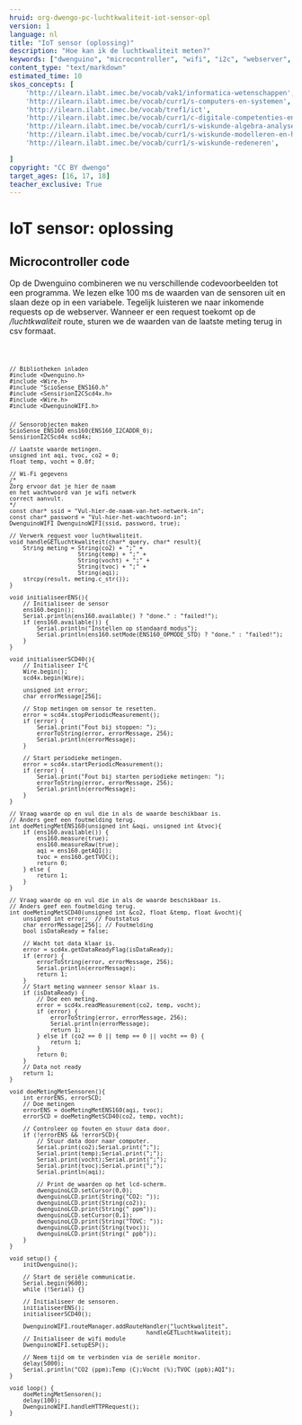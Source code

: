 ```yaml
---
hruid: org-dwengo-pc-luchtkwaliteit-iot-sensor-opl
version: 1
language: nl
title: "IoT sensor (oplossing)"
description: "Hoe kan ik de luchtkwaliteit meten?"
keywords: ["dwenguino", "microcontroller", "wifi", "i2c", "webserver", "internet", "co2", "luchtkwaliteit"]
content_type: "text/markdown"
estimated_time: 10
skos_concepts: [
    'http://ilearn.ilabt.imec.be/vocab/vak1/informatica-wetenschappen', 
    'http://ilearn.ilabt.imec.be/vocab/curr1/s-computers-en-systemen',
    'http://ilearn.ilabt.imec.be/vocab/tref1/ict',
    'http://ilearn.ilabt.imec.be/vocab/curr1/c-digitale-competenties-en-mediawijsheid',
    'http://ilearn.ilabt.imec.be/vocab/curr1/s-wiskunde-algebra-analyse',
    'http://ilearn.ilabt.imec.be/vocab/curr1/s-wiskunde-modelleren-en-heuristiek',
    'http://ilearn.ilabt.imec.be/vocab/curr1/s-wiskunde-redeneren',

]
copyright: "CC BY dwengo"
target_ages: [16, 17, 18]
teacher_exclusive: True
---
```


# IoT sensor: oplossing

## Microcontroller code

Op de Dwenguino combineren we nu verschillende codevoorbeelden tot een programma. We lezen elke 100 ms de waarden van de sensoren uit en slaan deze op in een variabele. Tegelijk luisteren we naar inkomende requests op de webserver. Wanneer er een request toekomt op de */luchtkwaliteit* route, sturen we de waarden van de laatste meting terug in csv formaat.

<div class="dwengo-content dwengo-code-simulator">
    <pre>
<code class="language-cpp" data-filename="iot_luchtkwaliteit_meter.cpp">

    // Bibliotheken inladen
    #include <Dwenguino.h>
    #include <Wire.h>
    #include "ScioSense_ENS160.h"
    #include <SensirionI2CScd4x.h>
    #include <Wire.h>
    #include <DwenguinoWIFI.h>


    // Sensorobjecten maken
    ScioSense_ENS160 ens160(ENS160_I2CADDR_0);
    SensirionI2CScd4x scd4x;

    // Laatste waarde metingen.
    unsigned int aqi, tvoc, co2 = 0;
    float temp, vocht = 0.0f;

    // Wi-Fi gegevens
    /*
    Zorg ervoor dat je hier de naam
    en het wachtwoord van je wifi netwerk
    correct aanvult.
    */
    const char* ssid = "Vul-hier-de-naam-van-het-netwerk-in";
    const char* password = "Vul-hier-het-wachtwoord-in";
    DwenguinoWIFI DwenguinoWIFI(ssid, password, true);

    // Verwerk request voor luchtkwaliteit.
    void handleGETLuchtkwaliteit(char* query, char* result){
        String meting = String(co2) + ";" + 
                        String(temp) + ";" + 
                        String(vocht) + ";" +
                        String(tvoc) + ";" +
                        String(aqi);
        strcpy(result, meting.c_str());
    }

    void initialiseerENS(){
        // Initialiseer de sensor
        ens160.begin();
        Serial.println(ens160.available() ? "done." : "failed!");
        if (ens160.available()) {
            Serial.println("Instellen op standaard modus");
            Serial.println(ens160.setMode(ENS160_OPMODE_STD) ? "done." : "failed!");
        }
    }

    void initialiseerSCD40(){
        // Initialiseer I²C
        Wire.begin();
        scd4x.begin(Wire);

        unsigned int error;
        char errorMessage[256];

        // Stop metingen om sensor te resetten.
        error = scd4x.stopPeriodicMeasurement();
        if (error) {
            Serial.print("Fout bij stoppen: ");
            errorToString(error, errorMessage, 256);
            Serial.println(errorMessage);
        }

        // Start periodieke metingen.
        error = scd4x.startPeriodicMeasurement();
        if (error) {
            Serial.print("Fout bij starten periodieke metingen: ");
            errorToString(error, errorMessage, 256);
            Serial.println(errorMessage);
        }
    }

    // Vraag waarde op en vul die in als de waarde beschikbaar is.
    // Anders geef een foutmelding terug.
    int doeMetingMetENS160(unsigned int &aqi, unsigned int &tvoc){
        if (ens160.available()) {
            ens160.measure(true);
            ens160.measureRaw(true);
            aqi = ens160.getAQI();
            tvoc = ens160.getTVOC();
            return 0;
        } else {
            return 1;
        }
    }

    // Vraag waarde op en vul die in als de waarde beschikbaar is.
    // Anders geef een foutmelding terug.
    int doeMetingMetSCD40(unsigned int &co2, float &temp, float &vocht){
        unsigned int error;  // Foutstatus
        char errorMessage[256]; // Foutmelding
        bool isDataReady = false;

        // Wacht tot data klaar is.
        error = scd4x.getDataReadyFlag(isDataReady);
        if (error) {
            errorToString(error, errorMessage, 256);
            Serial.println(errorMessage);
            return 1;
        }
        // Start meting wanneer sensor klaar is.
        if (isDataReady) {
            // Doe een meting.
            error = scd4x.readMeasurement(co2, temp, vocht);
            if (error) {
                errorToString(error, errorMessage, 256);
                Serial.println(errorMessage);
                return 1;
            } else if (co2 == 0 || temp == 0 || vocht == 0) {
                return 1;
            } 
            return 0;
        }
        // Data not ready
        return 1;
    }

    void doeMetingMetSensoren(){
        int errorENS, errorSCD;
        // Doe metingen
        errorENS = doeMetingMetENS160(aqi, tvoc);
        errorSCD = doeMetingMetSCD40(co2, temp, vocht);

        // Controleer op fouten en stuur data door.
        if (!errorENS && !errorSCD){
            // Stuur data door naar computer.
            Serial.print(co2);Serial.print(";");
            Serial.print(temp);Serial.print(";");
            Serial.print(vocht);Serial.print(";");
            Serial.print(tvoc);Serial.print(";");
            Serial.println(aqi);

            // Print de waarden op het lcd-scherm.
            dwenguinoLCD.setCursor(0,0);
            dwenguinoLCD.print(String("CO2: "));
            dwenguinoLCD.print(String(co2));
            dwenguinoLCD.print(String(" ppm"));
            dwenguinoLCD.setCursor(0,1);
            dwenguinoLCD.print(String("TOVC: "));
            dwenguinoLCD.print(String(tvoc));
            dwenguinoLCD.print(String(" ppb"));
        }  
    }

    void setup() {
        initDwenguino();

        // Start de seriële communicatie.
        Serial.begin(9600);
        while (!Serial) {}

        // Initialiseer de sensoren.
        initialiseerENS();
        initialiseerSCD40();   

        DwenguinoWIFI.routeManager.addRouteHandler("luchtkwaliteit", 
                                            handleGETLuchtkwaliteit);
        // Initialiseer de wifi module
        DwenguinoWIFI.setupESP(); 

        // Neem tijd om te verbinden via de seriële monitor.
        delay(5000);
        Serial.println("CO2 (ppm);Temp (C);Vocht (%);TVOC (ppb);AQI");
    }

    void loop() {
        doeMetingMetSensoren();
        delay(100);
        DwenguinoWIFI.handleHTTPRequest();
    }

</code>
    </pre>
</div>

